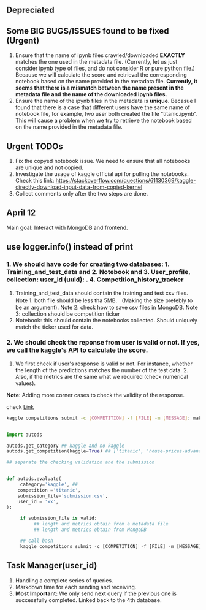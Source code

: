 
## Depreciated 
## Some BIG BUGS/ISSUES found to be fixed (Urgent)

1. Ensure that the name of ipynb files crawled/downloaded **EXACTLY** matches the one used in the metadata file. (Currently, let us just consider ipynb type of files, and do not consider R or pure python file.) Because we will calculate the score and retrieval the corresponding notebook based on the name provided in the metadata file. **Currently, it seems that there is a mismatch between the name present in the metadata file and the name of the downloaded ipynb files.**
2. Ensure the name of the ipynb files in the metadata is **unique**. Becasue I found that there is a case that different users have the same name of notebook file, for example, two user both created the file "titanic.ipynb". This will cause a problem when we try to retrieve the notebook based on the name provided in the metadata file.


## Urgent TODOs
1. Fix the copyed notebook issue. We need to ensure that all notebooks are unique and not copied.
2. Investigate the usage of kaggle official api for pulling the notebooks.
     Check this link: https://stackoverflow.com/questions/61130369/kaggle-directly-download-input-data-from-copied-kernel
3. Collect comments only after the two steps are done.


## April 12
Main goal: Interact with MongoDB and frontend.

## use logger.info() instead of print

### 1. We should have code for creating two databases: 1. Training_and_test_data and 2. Notebook and 3. User_profile, collection: user_id (uuid): . 4. Competition_history_tracker 

1. Training_and_test_data should contain the training and test csv files. Note 1: both file should be less tha 5MB. （Making the size prefebly to be an argument). Note 2: check how to save csv files in MongoDB. Note 3: collection should be competition ticker
2. Notebook: this should contain the notebooks collected. Should uniquely match the ticker used for data. 

### 2. We should check the reponse from user is valid or not. If yes, we call the kaggle's API to calculate the score.

1. We first check if user's response is valid or not. For instance, whether the length of the predictions matches the number of the test data. 2. Also, if the metrics are the same what we required (check numerical values).
 
**Note**: Adding more corner cases to check the validity of the response.

check [Link](https://www.kaggle.com/docs/api)

```bash
kaggle competitions submit -c [COMPETITION] -f [FILE] -m [MESSAGE]: make a competition submission
```

```python 

import autods 

autods.get_category ## kaggle and no kaggle
autods.get_competition(kaggle=True) ## ['titanic', 'house-prices-advanced-regression-techniques', 'digit-recognizer']

## separate the checking validation and the submission


def autods.evaluate(
     category='kaggle', ##
    competition ='titanic',
    submission_file='submission.csv',
    user_id = 'xx',
):

     if submission_file is valid:
          ## length and metrics obtain from a metadata file
          ## length and metrics obtain from MongoDB

     ## call bash
     kaggle competitions submit -c [COMPETITION] -f [FILE] -m [MESSAGE]: make a competition submission
```

## Task Manager(user_id)

1. Handling a complete series of queries. 
2. Markdown time for each sending and receiving.
3. **Most Important:** We only send next query if the previous one is successfully completed. Linked back to the 4th database.
